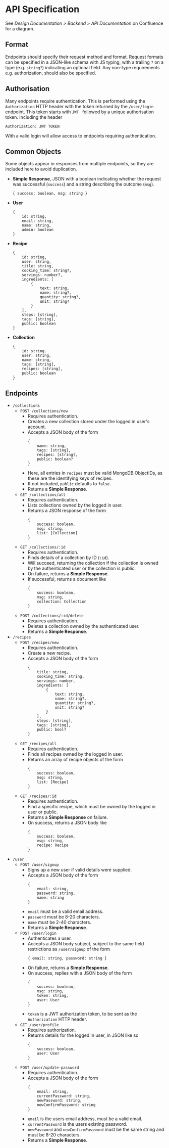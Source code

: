 # API Specification

See *Design Documentation > Backend > API Documentation* on Confluence for a
diagram.

## Format

Endpoints should specify their request method and format. Request formats can
be specified in a JSON-like schema with JS typing, with a trailing `?` on a
type (e.g. `string?`) indicating an optional field. Any non-type requirements
e.g. authorization, should also be specified.

## Authorisation

Many endpoints require authentication. This is performed using the
`Authorization` HTTP header with the token returned by the `/user/login`
endpoint. This token starts with `JWT ` followed by a unique authorisation
token. Including the header
```
Authorization: JWT TOKEN
```
With a valid login will allow access to endpoints requiring authentication.

## Common Objects

Some objects appear in responses from multiple endpoints, so they are included
here to avoid duplication.

* **Simple Response**, JSON with a boolean indicating whether the request was
    successful (`success`) and a string describing the outcome (`msg`).
    ```
    { success: boolean, msg: string }
    ```
* **User**
    ```
    {
        id: string,
        email: string,
        name: string,
        admin: boolean
    }
    ```
* **Recipe**
    ```
    {
        id: string,
        user: string,
        title: string,
        cooking_time: string?,
        servings: number?,
        ingredients: [
            {
                text: string,
                name: string?,
                quantity: string?,
                unit: string?
            }
        ],
        steps: [string],
        tags: [string],
        public: boolean
    }
    ```
* **Collection**
    ```
    {
        id: string.
        user: string,
        name: string,
        tags: [string],
        recipes: [string],
        public: boolean
    }
    ```

## Endpoints

* `/collections`
    * `POST /collections/new`
        * Requires authentication.
        * Creates a new collection stored under the logged in user's account.
        * Accepts a JSON body of the form
            ```
            {
                name: string,
                tags: [string],
                recipes: [string],
                public: boolean?
            }
            ```
        * Here, all entries in `recipes` must be valid MongoDB ObjectIDs, as
            these are the identifying keys of recipes.
        * If not included, `public` defaults to `false`.
        * Returns a **Simple Response**.
    * `GET /collections/all`
        * Requires authentication.
        * Lists collections owned by the logged in user.
        * Returns a JSON response of the form
            ```
            {
                success: boolean,
                msg: string,
                list: [Collection]
            }
            ```
    * `GET /collections/:id`
        * Requires authentication.
        * Finds details of a collection by ID (`:id`).
        * Will succeed, returning the collection if the collection is owned by
            the authenticated user or the collection is public.
        * On failure, returns a **Simple Response**.
        * If successful, returns a document like
            ```
            {
                success: boolean,
                msg: string,
                collection: Collection
            }
            ```
    * `POST /collections/:id/delete`
        * Requires authentication.
        * Deletes a collection owned by the authenticated user.
        * Returns a **Simple Response**.
* `/recipes`
    * `POST /recipes/new`
        * Requires authentication.
        * Create a new recipe.
        * Accepts a JSON body of the form
            ```
            {
                title: string,
                cooking_time: string,
                servings: number,
                ingredients: [
                    {
                        text: string,
                        name: string?,
                        quantity: string?,
                        unit: string?
                    }
                ],
                steps: [string],
                tags: [string],
                public: bool?
            }
            ```
    * `GET /recipes/all`
        * Requires authentication.
        * Finds all recipes owned by the logged in user.
        * Returns an array of recipe objects of the form
            ```
            {
                success: boolean,
                msg: string,
                list: [Recipe]
            }
            ``` 
    * `GET /recipes/:id`
        * Requires authentication.
        * Find a specific recipe, which must be owned by the logged in user or
            public.
        * Returns a **Simple Response** on failure.
        * On success, returns a JSON body like
            ```
            {
                success: boolean,
                msg: string,
                recipe: Recipe
            }
            ```
* `/user`
    * `POST /user/signup`
        * Signs up a new user if valid details were supplied.
        * Accepts a JSON body of the form
            ```
            {
                email: string,
                password: string,
                name: string
            }
            ```
        * `email` must be a valid email address.
        * `password` must be 8-20 characters.
        * `name` must be 2-40 characters.
        * Returns a **Simple Response**.
    * `POST /user/login`
        * Authenticates a user.
        * Accepts a JSON body subject, subject to the same field restrictions
            as `/user/signup` of the form
            ```
            { email: string, password: string }
            ```
        * On failure, returns a **Simple Response**.
        * On success, replies with a JSON body of the form
            ```
            {
                success: boolean,
                msg: string,
                token: string,
                user: User
            }
            ```
        * `token` is a JWT authorization token, to be sent as the
            `Authorization` HTTP header.
    * `GET /user/profile`
        * Requires authorization.
        * Returns details for the logged in user, in JSON like so
            ```
            {
                success: boolean,
                user: User
            }
            ```
    * `POST /user/update-password`
        * Requires authentication.
        * Accepts a JSON body of the form
            ```
            {
                email: string,
                currentPassword: string,
                newPassword: string,
                newConfirmPassword: string
            }
            ```
        * `email` is the users email address, must be a valid email.
        * `currentPassword` is the users existing password.
        * `newPassword` and `newConfirmPassword` must be the same string and
            must be 8-20 characters.
        * Returns a **Simple Response**.
